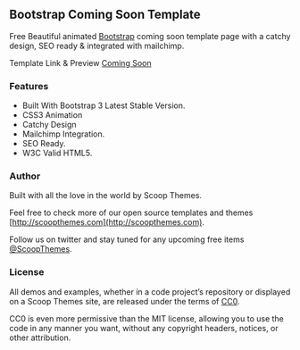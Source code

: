 ## Bootstrap Coming Soon Template

Free Beautiful animated [Bootstrap](http://getbootstrap.com) coming soon template page with a catchy design, SEO ready & integrated with mailchimp.

Template Link & Preview [Coming Soon](http://www.scoopthemes.com/templates/Coming-Soon-Template/)

### Features

+ Built With Bootstrap 3 Latest Stable Version.
+ CSS3 Animation
+ Catchy Design
+ Mailchimp Integration.
+ SEO Ready.
+ W3C Valid HTML5.

### Author

Built with all the love in the world by Scoop Themes.

Feel free to check more of our open source templates and themes [http://scoopthemes.com](http://scoopthemes.com).

Follow us on twitter and stay tuned for any upcoming free items [@ScoopThemes](https://twitter.com/ScoopThemes).

### License

All demos and examples, whether in a code project’s repository or displayed on a Scoop Themes site, are released under the terms of [CC0](http://en.wikipedia.org/wiki/Creative_Commons_license/).

CC0 is even more permissive than the MIT license, allowing you to use the code in any manner you want, without any copyright headers, notices, or other attribution.